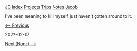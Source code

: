 [JC](/index.html) [Index](/index.html) [Projects](/projects.html) [Trips](/trips.html) [Notes](/notes.html) [Jacob](/about.html)

I've been meaning to kill myself, just haven't gotten around to it.

[&lt;-- Previous](/log/svg.html)

2022-02-07

[Next (None) --&gt;](/log/log_template.html)
